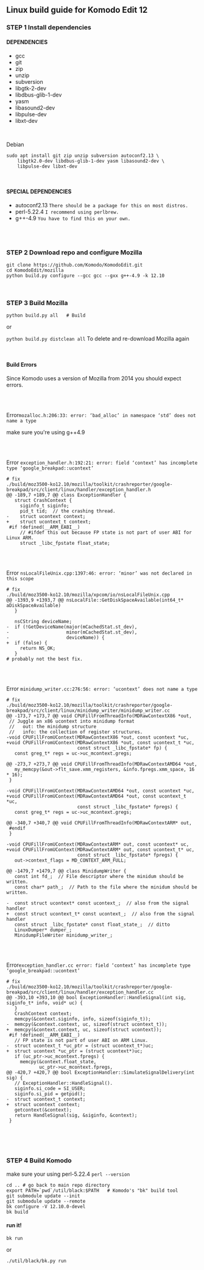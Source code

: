 ## Linux build guide for Komodo Edit 12


### STEP 1 Install dependencies

#### DEPENDENCIES
- gcc
- git
- zip
- unzip
- subversion
- libgtk-2-dev
- libdbus-glib-1-dev
- yasm
- libasound2-dev
- libpulse-dev
- libxt-dev

<br />

Debian
```
sudo apt install git zip unzip subversion autoconf2.13 \
	libgtk2.0-dev libdbus-glib-1-dev yasm libasound2-dev \
	libpulse-dev libxt-dev
```
<br />


#### SPECIAL DEPENDENCIES
- autoconf2.13 `There should be a package for this on most distros.`
- perl-5.22.4     `I recommend using perlbrew.`
- g++-4.9   `You have to find this on your own.`


<br />
<br />

### STEP 2 Download repo and configure Mozilla

```
git clone https://github.com/Komodo/KomodoEdit.git
cd KomodoEdit/mozilla
python build.py configure --gcc gcc --gxx g++-4.9 -k 12.10
```
<br />


### STEP 3 Build Mozilla

`python build.py all   # Build`

or

`python build.py distclean all`
To delete and re-download Mozilla again

<br />

#### Build Errors
Since Komodo uses a version of Mozilla from 2014 you should expect errors.

<br />
<br />


Error`mozalloc.h:206:33: error: ‘bad_alloc’ in namespace ‘std’ does not name a type`

make sure you're using g++4.9

<br />
<br />

Error `exception_handler.h:192:21: error: field ‘context’ has incomplete type ‘google_breakpad::ucontext’`

 
```
# fix
./build/moz3500-ko12.10/mozilla/toolkit/crashreporter/google-breakpad/src/client/linux/handler/exception_handler.h
@@ -189,7 +189,7 @@ class ExceptionHandler {
   struct CrashContext {
     siginfo_t siginfo;
     pid_t tid;  // the crashing thread.
-    struct ucontext context;
+    struct ucontext_t context;
 #if !defined(__ARM_EABI__)
     // #ifdef this out because FP state is not part of user ABI for Linux ARM.
     struct _libc_fpstate float_state;
```
<br />
<br />


Error `nsLocalFileUnix.cpp:1397:46: error: ‘minor’ was not declared in this scope`
```
# fix
./build/moz3500-ko12.10/mozilla/xpcom/io/nsLocalFileUnix.cpp
@@ -1393,9 +1393,7 @@ nsLocalFile::GetDiskSpaceAvailable(int64_t* aDiskSpaceAvailable)
   }
 
   nsCString deviceName;
-  if (!GetDeviceName(major(mCachedStat.st_dev),
-                     minor(mCachedStat.st_dev),
-                     deviceName)) {
+  if (false) {
     return NS_OK;
   }
# probably not the best fix.
```
<br />
<br />



Error `minidump_writer.cc:276:56: error: ‘ucontext’ does not name a type`
```
# fix
./build/moz3500-ko12.10/mozilla/toolkit/crashreporter/google-breakpad/src/client/linux/minidump_writer/minidump_writer.cc
@@ -173,7 +173,7 @@ void CPUFillFromThreadInfo(MDRawContextX86 *out,
 // Juggle an x86 ucontext into minidump format
 //   out: the minidump structure
 //   info: the collection of register structures.
-void CPUFillFromUContext(MDRawContextX86 *out, const ucontext *uc,
+void CPUFillFromUContext(MDRawContextX86 *out, const ucontext_t *uc,
                          const struct _libc_fpstate* fp) {
   const greg_t* regs = uc->uc_mcontext.gregs;
 
@@ -273,7 +273,7 @@ void CPUFillFromThreadInfo(MDRawContextAMD64 *out,
   my_memcpy(&out->flt_save.xmm_registers, &info.fpregs.xmm_space, 16 * 16);
 }
 
-void CPUFillFromUContext(MDRawContextAMD64 *out, const ucontext *uc,
+void CPUFillFromUContext(MDRawContextAMD64 *out, const ucontext_t *uc,
                          const struct _libc_fpstate* fpregs) {
   const greg_t* regs = uc->uc_mcontext.gregs;
 
@@ -340,7 +340,7 @@ void CPUFillFromThreadInfo(MDRawContextARM* out,
 #endif
 }
 
-void CPUFillFromUContext(MDRawContextARM* out, const ucontext* uc,
+void CPUFillFromUContext(MDRawContextARM* out, const ucontext_t* uc,
                          const struct _libc_fpstate* fpregs) {
   out->context_flags = MD_CONTEXT_ARM_FULL;
 
@@ -1479,7 +1479,7 @@ class MinidumpWriter {
   const int fd_;  // File descriptor where the minidum should be written.
   const char* path_;  // Path to the file where the minidum should be written.
 
-  const struct ucontext* const ucontext_;  // also from the signal handler
+  const struct ucontext_t* const ucontext_;  // also from the signal handler
   const struct _libc_fpstate* const float_state_;  // ditto
   LinuxDumper* dumper_;
   MinidumpFileWriter minidump_writer_;
```


<br />
<br />


Error`exception_handler.cc error: field ‘context’ has incomplete type ‘google_breakpad::ucontext’`
```
# fix
./build/moz3500-ko12.10/mozilla/toolkit/crashreporter/google-breakpad/src/client/linux/handler/exception_handler.cc
@@ -393,10 +393,10 @@ bool ExceptionHandler::HandleSignal(int sig, siginfo_t* info, void* uc) {
   }
   CrashContext context;
   memcpy(&context.siginfo, info, sizeof(siginfo_t));
-  memcpy(&context.context, uc, sizeof(struct ucontext_t));
+  memcpy(&context.context, uc, sizeof(struct ucontext));
 #if !defined(__ARM_EABI__)
   // FP state is not part of user ABI on ARM Linux.
-  struct ucontext_t *uc_ptr = (struct ucontext_t*)uc;
+  struct ucontext *uc_ptr = (struct ucontext*)uc;
   if (uc_ptr->uc_mcontext.fpregs) {
     memcpy(&context.float_state,
            uc_ptr->uc_mcontext.fpregs,
@@ -420,7 +420,7 @@ bool ExceptionHandler::SimulateSignalDelivery(int sig) {
   // ExceptionHandler::HandleSignal().
   siginfo.si_code = SI_USER;
   siginfo.si_pid = getpid();
-  struct ucontext_t context;
+  struct ucontext context;
   getcontext(&context);
   return HandleSignal(sig, &siginfo, &context);
 }
```

<br />
<br />
<br />


### STEP 4 Build Komodo

make sure your using perl-5.22.4 
`perl --version`

```
cd .. # go back to main repo directory
export PATH=`pwd`/util/black:$PATH   # Komodo's "bk" build tool
git submodule update --init
git submodule update --remote
bk configure -V 12.10.0-devel
bk build
```

#### run it!
`bk run`

or

`./util/black/bk.py run`






